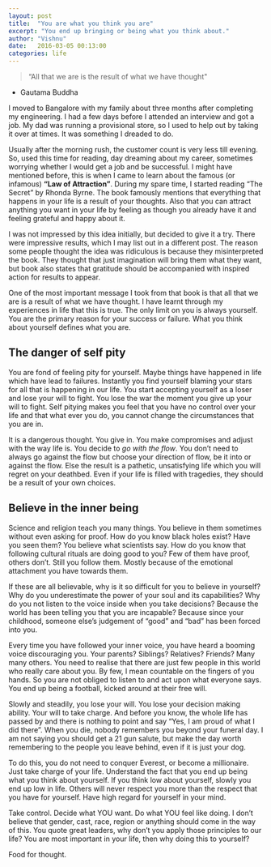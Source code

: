 ```yaml
---
layout: post
title:  "You are what you think you are"
excerpt: "You end up bringing or being what you think about."
author: "Vishnu"
date:   2016-03-05 00:13:00
categories: life
---
```


>“All that we are is the result of what we have thought"
- Gautama Buddha

I moved to Bangalore with my family about three months after completing my engineering. I had a few days before I attended an interview and got a job. My dad was running a provisional store, so I used to help out by taking it over at times. It was something I dreaded to do.

Usually after the morning rush, the customer count is very less till evening. So, used this time for reading, day dreaming about my career, sometimes worrying whether I would get a job and be successful. I might have mentioned before, this is when I came to learn about the famous (or infamous) **“Law of Attraction”**. During my spare time, I started reading “The Secret” by Rhonda Byrne. The book famously mentions that everything that happens in your life is a result of your thoughts. Also that you can attract anything you want in your life by feeling as though you already have it and feeling grateful and happy about it.

I was not impressed by this idea initially, but decided to give it a try. There were impressive results, which I may list out in a different post. The reason some people thought the idea was ridiculous is because they misinterpreted the book. They thought that just imagination will bring them what they want, but book also states that gratitude should be accompanied with inspired action for results to appear.

One of the most important message I took from that book is that all that we are is a result of what we have thought. I have learnt through my experiences in life that this is true. The only limit on you is always yourself. You are the primary reason for your success or failure. What you think about yourself defines what you are.

## The danger of self pity

You are fond of feeling pity for yourself. Maybe things have happened in life which have lead to failures. Instantly you find yourself blaming your stars for all that is happening in our life. You start accepting yourself as a loser and lose your will to fight. You lose the war the moment you give up your will to fight. Self pitying makes you feel that you have no control over your life and that what ever you do, you cannot change the circumstances that you are in.

It is a dangerous thought. You give in. You make compromises and adjust with the way life is. You decide to *go with the flow*. You don’t need to always go against the flow but choose your direction of flow, be it into or against the flow. Else the result is a pathetic, unsatisfying life which you will regret on your deathbed. Even if your life is filled with tragedies, they should be a result of your own choices.

## Believe in the inner being

Science and religion teach you many things. You believe in them sometimes without even asking for proof. How do you know black holes exist? Have you seen them? You believe what scientists say. How do you know that following cultural rituals are doing good to you? Few of them have proof, others don’t. Still you follow them. Mostly because of the emotional attachment you have towards them.

If these are all believable, why is it so difficult for you to believe in yourself? Why do you underestimate the power of your soul and its capabilities? Why do you not listen to the voice inside when you take decisions? Because the world has been telling you that you are incapable? Because since your childhood, someone else’s judgement of “good” and “bad” has been forced into you.

Every time you have followed your inner voice, you have heard a booming voice discouraging you. Your parents? Siblings? Relatives? Friends? Many many others. You need to realise that there are just few people in this world who really care about you. By few, I mean countable on the fingers of you hands. So you are not obliged to listen to and act upon what everyone says. You end up being a football, kicked around at their free will.

Slowly and steadily, you lose your will. You lose your decision making ability. Your will to take charge. And before you know, the whole life has passed by and there is nothing to point and say “Yes, I am proud of what I did there”. When you die, nobody remembers you beyond your funeral day. I am not saying you should get a 21 gun salute, but make the day worth remembering to the people you leave behind, even if it is just your dog.

To do this, you do not need to conquer Everest, or become a millionaire. Just take charge of your life. Understand the fact that you end up being what you think about yourself. If you think low about yourself, slowly you end up low in life. Others will never respect you more than the respect that you have for yourself. Have high regard for yourself in your mind.

Take control. Decide what YOU want. Do what YOU feel like doing. I don’t believe that gender, cast, race, region or anything should come in the way of this. You quote great leaders, why don’t you apply those principles to our life? You are most important in your life, then why doing this to yourself?

Food for thought.